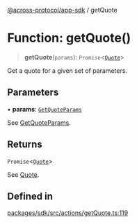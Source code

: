 [@across-protocol/app-sdk](../README.md) / getQuote

# Function: getQuote()

> **getQuote**(`params`): `Promise`\<[`Quote`](../type-aliases/Quote.md)\>

Get a quote for a given set of parameters.

## Parameters

• **params**: [`GetQuoteParams`](../type-aliases/GetQuoteParams.md)

See [GetQuoteParams](../type-aliases/GetQuoteParams.md).

## Returns

`Promise`\<[`Quote`](../type-aliases/Quote.md)\>

See [Quote](../type-aliases/Quote.md).

## Defined in

[packages/sdk/src/actions/getQuote.ts:119](https://github.com/across-protocol/toolkit/blob/d027d7c23e7230b7b5f439570f9efd60c1d715ce/packages/sdk/src/actions/getQuote.ts#L119)
